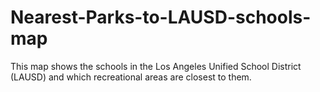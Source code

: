 # Nearest-Parks-to-LAUSD-schools-map

This map shows the schools in the Los Angeles Unified School District (LAUSD) and which recreational areas are closest to them.

